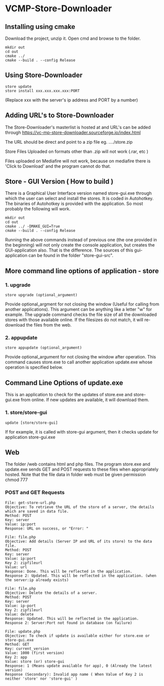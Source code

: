 # VCMP-Store-Downloader
## Installing using cmake

Download the project, unzip it.
Open cmd and browse to the folder. 
```
mkdir out
cd out
cmake ../
cmake --build . --config Release
```

## Using Store-Downloader
```
store update
store install xxx.xxx.xxx.xxx:PORT
```
(Replace xxx with the server's ip address and PORT by a number)

## Adding URL's to Store-Downloader
The Store-Downloader's masterlist is hosted at and URL's can be added through https://vc-mp-store-downloader.sourceforge.io/index.html

The URL should be direct and point to a zip file
eg. ..../store.zip

Store Files Uploaded on formats other than .zip will not work (.rar, etc )

Files uploaded on Mediafire will not work, because on mediafire there is 'Click to Download' and the program cannot do that. 

## Store - GUI Version ( How to build )
There is a Graphical User Interface version named store-gui.exe through which the user can select and install the stores. It is coded in Autohotkey. The binaries of Autohotkey is provided with the application. So most probably the following will work. 
```
mkdir out
cd out
cmake ../ -DMAKE_GUI=True
cmake --build . --config Release
```
Running the above commands instead of previous one (the one provided in the beginning) will not only create the console application, but creates the GUI-application also. That is the difference.
The sources of this gui-application can be found in the folder "store-gui-src". 

## More command line options of application - store
### 1. upgrade
```
store upgrade (optional_argument)
```
Provide optional_argment for not closing the window (Useful for calling from another applications). This argument can be anything like a letter "w" for example.
The upgrade command checks the file size of all the downloaded stores with those available online. If the filesizes do not match, it will re-download the files from the web.
### 2. appupdate
```
store appupdate (optional_argument)
```
Provide optional_argument for not closing the window after operation.
This command causes store.exe to call another application update.exe whose operation is specified below.

## Command Line Options of update.exe
This is an application to check for the updates of store.exe and store-gui.exe from online. If new updates are available, it will download them.
### 1. store/store-gui
```
update [store/store-gui] 
```
If for example, it is called with store-gui argument, then it checks update for application store-gui.exe

## Web
The folder /web contains html and php files. The program store.exe and update.exe sends GET and POST requests to these files when appropriately hosted. 
Note that the file data in folder web must be given permission chmod 777

### POST and GET Requests
```
File: get-store-url.php
Objective: To retrieve the URL of the store of a server, the details which are saved in data file.
Method: POST
Key: server
Value: ip:port
Response: URL on success, or "Error: "

File: file.php
Objective: Add details (Server IP and URL of its store) to the data file.
Method: POST
Key: server
Value: ip:port
Key 2: zipfileurl
Value: url
Response: Done. This will be reflected in the application. 
Response 2: Updated. This will be reflected in the application. (when the server:ip already exists)

File: file.php
Objective: Delete the details of a server.
Method: POST
Key: server
Value: ip-port
Key 2: zipfileurl
Value: delete
Response: Updated. This will be reflected in the application.
Response 2: Server:Port not found in database (on failure)

File: update.php
Objective: To check if update is available either for store.exe or store-gui.exe
Method: GET
Key: current_version
Value: 1000 (first version)
Key 2: app
Value: store (or) store-gui
Response: 1 (Means update available for app), 0 (Already the latest version)
Response (Secondary): Invalid app name ( When Value of Key 2 is neither 'store' nor 'store-gui' )
```

